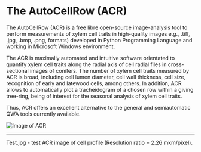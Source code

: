 # The AutoCellRow (ACR)

The AutoCellRow (ACR) is a free libre open-source image-analysis tool to perform measurements of xylem cell traits in
high-quality images e.g., .tiff, .jpg, .bmp, .png, formats) developed in Python Programming Language and working in
Microsoft Windows environment.

The ACR is maximally automated and intuitive software orientated to quantify xylem cell traits along the radial axis of
cell radial files in cross-sectional images of conifers. The number of xylem cell traits measured by ACR is broad,
including cell lumen diameter, cell wall thickness, cell size, recognition of early and latewood cells, among others.
In addition, ACR allows to automatically plot a tracheidogram of a chosen row within a giving tree-ring, being of
interest for the seasonal analysis of xylem cell traits.

Thus, ACR offers an excellent alternative to the general and semiautomatic QWA tools currently available.

![Image of ACR](http://vs-genn.ru/acr/Figure_1.png)

----

 Test.jpg - test ACR image of cell profile (Resolution ratio = 2.26 mkm/pixel).
